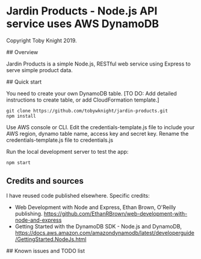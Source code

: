 # Jardin Products - Node.js API service uses AWS DynamoDB

Copyright Toby Knight 2019.


## Overview

Jardin Products is a simple Node.js, RESTful web service using Express to serve simple product data.

## Quick start

You need to create your own DynamoDB table.
[TO DO:  Add detailed instructions to create table, or add CloudFormation template.]

```
git clone https://github.com/tobywknight/jardin-products.git
npm install
```

Use AWS console or CLI. 
Edit the credentials-template.js file to include your AWS region, dynamo table name, access key and secret key.
Rename the credentials-template.js file to credentials.js

Run the local development server to test the app:

```
npm start
```

## Credits and sources
I have reused code published elsewhere.  Specific credits:
* Web Development with Node and Express, Ethan Brown, O'Reilly publishing. https://github.com/EthanRBrown/web-development-with-node-and-express
* Getting Started with the DynamoDB SDK - Node.js and DynamoDB, https://docs.aws.amazon.com/amazondynamodb/latest/developerguide/GettingStarted.NodeJs.html


## Known issues and TODO list
